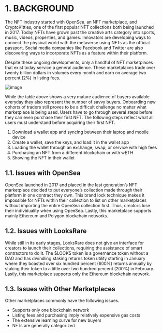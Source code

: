 # 1. BACKGROUND

The NFT industry started with OpenSea, an NFT marketplace, and CryptoKitties, one of the first popular NFT collections both being launched in 2017. Today NFTs have grown past the creative arts category into sports, music, videos, properties, and games. Innovators are developing ways to connect the physical world with the metaverse using NFTs as the official passport. Social media companies like Facebook and Twitter are also discovering ways to incorporate NFTs as a feature within their platform.

Despite these ongoing developments, only a handful of NFT marketplaces that exist today service a general audience. These marketplaces trade over twenty billion dollars in volumes every month and earn on average two percent (2%) in listing fees.

![image](https://user-images.githubusercontent.com/120378/154843550-8a35f68a-5853-4a8b-9ee0-7c6575e81591.png)

While the table above shows a very mature audience of buyers available everyday they also represent the number of savvy buyers. Onboarding new cohorts of traders still proves to be a difficult challenge no matter what marketplace is being used. Users have to go through several steps before they can even purchase their first NFT. The following steps reflect what all users must understand before acquiring their first NFT.

1. Download a wallet app and syncing between their laptop and mobile device
2. Create a wallet, save the keys, and load it in the wallet app
3. Loading the wallet through an exchange, swap, or service with high fees
4. Purchasing an NFT from a different blockchain or with wETH
5. Showing the NFT in their wallet

## 1.1. Issues with OpenSea

OpenSea launched in 2017 and placed in the last generation’s NFT marketplace decided to put everyone’s collection made through their platform in one contract they own. This brand lock technique makes it impossible for NFTs within their collection to list on other marketplaces without importing the entire OpenSea collection first. Thus, creators lose their individuality when using OpenSea. Lastly, this marketplace supports mainly Ethereum and Polygon blockchain networks.

## 1.2. Issues with LooksRare

While still in its early stages, LooksRare does not give an interface for creators to launch their collections, requiring the assistance of smart contractors to do it. The $LOOKS token is a governance token without a DAO and has dwindling staking returns token utility starting in January where they boasted over six hundred percent (600%) returns annually by staking their token to a little over two hundred percent (200%) in February. Lastly, this marketplace supports only the Ethereum blockchain network.

## 1.3. Issues with Other Marketplaces

Other marketplaces commonly have the following issues.

* Supports only one blockchain network
* Listing fees and purchasing imply relatively expensive gas costs
* The extensive learning curve for new buyers
* NFTs are generally categorized

